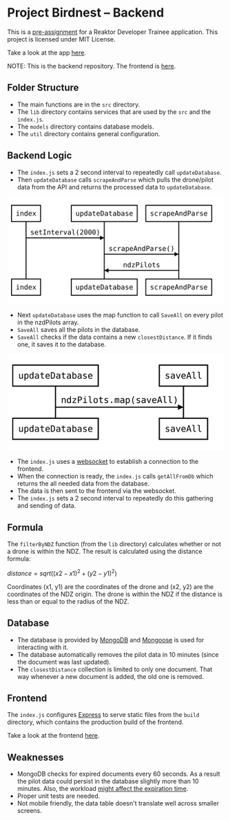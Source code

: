 # Project Birdnest – Backend
This is a [pre-assignment](https://assignments.reaktor.com/birdnest/) for a Reaktor Developer Trainee application. This project is licensed under MIT License.

Take a look at the app [here](https://spring-moon-3266.fly.dev/).

NOTE: This is the backend repository. The frontend is [here](https://github.com/ismomehdi/birdnest-frontend).

## Folder Structure

- The main functions are in the `src` directory.
- The `lib` directory contains services that are used by the `src` and the `index.js`.
- The `models` directory contains database models.
- The `util` directory contains general configuration.

## Backend Logic

- The `index.js` sets a 2 second interval to repeatedly call `updateDatabase`.
- Then `updateDatabase` calls `scrapeAndParse` which pulls the drone/pilot data from the API and returns the processed data to `updateDatabase`.

![Backend Diagram 0](/doc/backend-diagram-0.svg)

- Next `updateDatabase` uses the map function to call `SaveAll` on every pilot in the nzdPilots array.
- `SaveAll` saves all the pilots in the database.
- `SaveAll` checks if the data contains a new `closestDistance`. If it finds one, it saves it to the database.

![Backend Diagram 1](doc/backend-diagram-1.svg)

- The `index.js` uses a [websocket](https://github.com/websockets/ws) to establish a connection to the frontend.
- When the connection is ready, the `index.js` calls `getAllFromDb` which returns the all needed data from the database.
- The data is then sent to the frontend via the websocket.
- The `index.js` sets a 2 second interval to repeatedly do this gathering and sending of data.

## Formula

The `filterByNDZ` function (from the `lib` directory) calculates whether or not a drone is within the NDZ. The result is calculated using the distance formula: 

$distance = sqrt((x2-x1)^2 + (y2-y1)^2)$

Coordinates (x1, y1) are the coordinates of the drone and (x2, y2) are the coordinates of the NDZ origin. The drone is within the NDZ if the distance is less than or equal to the radius of the NDZ.

## Database

- The database is provided by [MongoDB](https://www.mongodb.com/) and [Mongoose](https://mongoosejs.com/index.html) is used for interacting with it.
- The database automatically removes the pilot data in 10 minutes (since the document was last updated).
- The `closestDistance` collection is limited to only one document. That way whenever a new document is added, the old one is removed.

## Frontend

The `index.js` configures [Express](https://github.com/expressjs/express) to serve static files from the `build` directory, which contains the production build of the frontend.

Take a look at the frontend [here](https://github.com/ismomehdi/birdnest-frontend).

## Weaknesses

- MongoDB checks for expired documents every 60 seconds. As a result the pilot data could persist in the database slightly more than 10 minutes. Also, the workload [might affect the expiration time](https://www.mongodb.com/docs/manual/core/index-ttl/#timing-of-the-delete-operation).
- Proper unit tests are needed.
- Not mobile friendly, the data table doesn't translate well across smaller screens.


